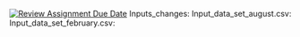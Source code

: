 [![Review Assignment Due Date](https://classroom.github.com/assets/deadline-readme-button-24ddc0f5d75046c5622901739e7c5dd533143b0c8e959d652212380cedb1ea36.svg)](https://classroom.github.com/a/hi8wcycZ)
Inputs_changes: 
Input_data_set_august.csv:
Input_data_set_february.csv: 
